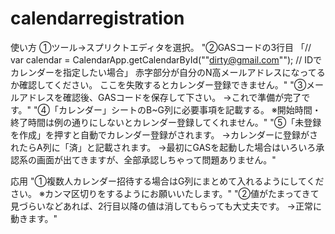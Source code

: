 # calendarregistration
使い方
①ツール→スプリクトエディタを選択。
"②GASコードの3行目
「// var calendar = CalendarApp.getCalendarById(""dirty@gmail.com""); // IDでカレンダーを指定したい場合」
赤字部分が自分のN高メールアドレスになってるか確認してください。
ここを失敗するとカレンダー登録できません。"
"③メールアドレスを確認後、GASコードを保存して下さい。
→これで準備が完了です。"
"④「カレンダー」シートのB~G列に必要事項を記載する。
※開始時間・終了時間は例の通りにしないとカレンダー登録してくれません。"
"⑤「未登録を作成」を押すと自動でカレンダー登録がされます。
→カレンダーに登録がされたらA列に「済」と記載されます。
→最初にGASを起動した場合はいろいろ承認系の画面が出てきますが、全部承認しちゃって問題ありません。"


応用
"①複数人カレンダー招待する場合はG列にまとめて入れるようにしてください。
※カンマ区切りをするようにお願いいたします。"
"②値がたまってきて見づらいなどあれば、2行目以降の値は消してもらっても大丈夫です。
→正常に動きます。"
